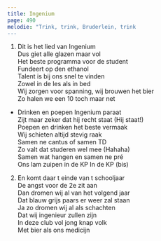 ```yaml
---
title: Ingenium
page: 490
melodie: "Trink, trink, Bruderlein, trink
---  
```


1.  Dit is het lied van Ingenium   
Dus giet alle glazen maar vol   
Het beste programma voor de student  
Fundeert op den ethanol  
Talent is bij ons snel te vinden  
Zowel in de les als in bed  
Wij zorgen voor spanning, wij brouwen het bier  
Zo halen we een 10 toch maar net  


- Drinken en poepen Ingenium paraat   
Zijt maar zeker dat hij recht staat (Hij staat!)  
Poepen en drinken het beste vermaak  
Wij schieten altijd stevig raak  
Samen ne cantus of samen TD  
Zo valt dat studeren wel mee (Hahaha)  
Samen wat hangen en samen ne pré  
Ons lam zuipen in de KP In de KP (bis)  


2. En komt daar t einde van t schooljaar  
De angst voor de 2e zit aan  
Dan dromen wij al van het volgend jaar  
Dat blauw grijs paars er weer zal staan  
Ja zo dromen wij al als schachten  
Dat wij ingenieur zullen zijn  
In deze club vol jong knap volk  
Met bier als ons medicijn  